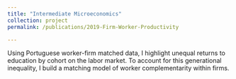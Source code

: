```yaml
---
title: "Intermediate Microeconomics"
collection: project
permalink: /publications/2019-Firm-Worker-Productivity

---
```


Using Portuguese worker-firm matched data, I highlight unequal returns to education by cohort on the labor market. To account for this generational inequality, I build a matching model of worker complementarity within firms.
